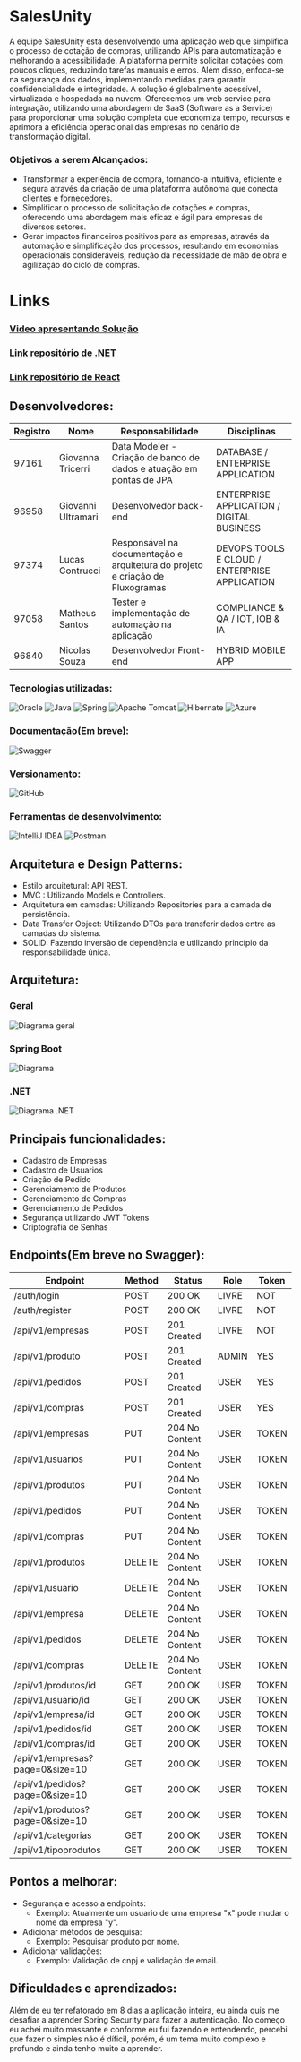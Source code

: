 # SalesUnity

A equipe SalesUnity esta desenvolvendo uma aplicação web que simplifica o processo de cotação de compras, utilizando APIs para automatização e melhorando a acessibilidade. A plataforma permite solicitar cotações com poucos cliques, reduzindo tarefas manuais e erros. Além disso, enfoca-se na segurança dos dados, implementando medidas para garantir confidencialidade e integridade. A solução é globalmente acessível, virtualizada e hospedada na nuvem. Oferecemos um web service para integração, utilizando uma abordagem de SaaS (Software as a Service) para proporcionar uma solução completa que economiza tempo, recursos e aprimora a eficiência operacional das empresas no cenário de transformação digital.

### Objetivos a serem Alcançados:

- Transformar a experiência de compra, tornando-a intuitiva, eficiente e segura através da criação de uma plataforma autônoma que conecta clientes e fornecedores.
- Simplificar o processo de solicitação de cotações e compras, oferecendo uma abordagem mais eficaz e ágil para empresas de diversos setores.
- Gerar impactos financeiros positivos para as empresas, através da automação e simplificação dos processos, resultando em economias operacionais consideráveis, redução da necessidade de mão de obra e agilização do ciclo de compras.
# Links
### [Video apresentando Solução]([https://www.youtube.com/watch?v=sWFI0jVEgRk](https://youtu.be/jZaPcI6QYUE))
### [Link repositório de .NET]([https://github.com/AdurraIS/NETAPI_LevelGroupChallenge])
### [Link repositório de React](https://github.com/AdurraIS/reactweb_levelgroupchallenge)
## Desenvolvedores:
| Registro | Nome  | Responsabilidade | Disciplinas|
| ------------- | ------------- | ------------- | ------------- |
| 97161 | Giovanna Tricerri | Data Modeler - Criação de banco de dados e atuação em pontas de JPA | DATABASE / ENTERPRISE APPLICATION |
| 96958 | Giovanni Ultramari | Desenvolvedor back-end | ENTERPRISE APPLICATION / DIGITAL BUSINESS  |
| 97374 |Lucas Contrucci | Responsável na documentação e arquitetura do projeto e criação de Fluxogramas | DEVOPS TOOLS E CLOUD / ENTERPRISE APPLICATION |
| 97058 | Matheus Santos | Tester e implementação de automação na aplicação | COMPLIANCE & QA /  IOT, IOB & IA |
| 96840 | Nicolas Souza | Desenvolvedor Front-end | HYBRID MOBILE APP |

### Tecnologias utilizadas:

![Oracle](https://img.shields.io/badge/Oracle-F80000?style=for-the-badge&logo=oracle&logoColor=white)
![Java](https://img.shields.io/badge/java-%23ED8B00.svg?style=for-the-badge&logo=openjdk&logoColor=white)
![Spring](https://img.shields.io/badge/spring-%236DB33F.svg?style=for-the-badge&logo=spring&logoColor=white)
![Apache Tomcat](https://img.shields.io/badge/apache%20tomcat-%23F8DC75.svg?style=for-the-badge&logo=apache-tomcat&logoColor=black)
![Hibernate](https://img.shields.io/badge/Hibernate-59666C?style=for-the-badge&logo=Hibernate&logoColor=white)
![Azure](https://img.shields.io/badge/azure-%230072C6.svg?style=for-the-badge&logo=microsoftazure&logoColor=white)
### Documentação(Em breve):
![Swagger](https://img.shields.io/badge/-Swagger-%23Clojure?style=for-the-badge&logo=swagger&logoColor=white)
### Versionamento:
![GitHub](https://img.shields.io/badge/github-%23121011.svg?style=for-the-badge&logo=github&logoColor=white)
### Ferramentas de desenvolvimento:
![IntelliJ IDEA](https://img.shields.io/badge/IntelliJIDEA-000000.svg?style=for-the-badge&logo=intellij-idea&logoColor=white)
![Postman](https://img.shields.io/badge/Postman-FF6C37?style=for-the-badge&logo=postman&logoColor=white)
## Arquitetura e Design Patterns:

- Estilo arquitetural: API REST.
- MVC : Utilizando Models e Controllers.
- Arquitetura em camadas: Utilizando Repositories para a camada de persistência.
- Data Transfer Object: Utilizando DTOs para transferir dados entre as camadas do sistema.
- SOLID: Fazendo inversão de dependência e utilizando princípio da responsabilidade única.

## Arquitetura:
### Geral
![Diagrama geral](https://github.com/AdurraIS/SpringAPI_LevelGroupChallenge/assets/119917719/763471cc-959b-4c78-84c5-f2071785354e)
### Spring Boot
![Diagrama](https://github.com/AdurraIS/SpringAPI_LevelGroupChallenge/assets/119917719/8ed2c8a1-c750-4ba0-ad9f-332e4ee471cb)
### .NET
![Diagrama .NET](https://github.com/AdurraIS/SpringAPI_LevelGroupChallenge/assets/119917719/f18c2244-f618-4206-89e9-2f84c224965f)


## Principais funcionalidades:
- Cadastro de Empresas
- Cadastro de Usuarios
- Criação de Pedido
- Gerenciamento de Produtos
- Gerenciamento de Compras
- Gerenciamento de Pedidos
- Segurança utilizando JWT Tokens
- Criptografia de Senhas
## Endpoints(Em breve no Swagger):

| Endpoint                         | Method | Status            | Role  | Token |
|----------------------------------|--------|-------------------|-------|-------|
| /auth/login                      | POST   | 200 OK            | LIVRE | NOT   |
| /auth/register                   | POST   | 200 OK            | LIVRE | NOT   |
| /api/v1/empresas                 | POST   | 201 Created       | LIVRE | NOT   |
| /api/v1/produto                  | POST   | 201 Created       | ADMIN | YES   |
| /api/v1/pedidos                  | POST   | 201 Created       | USER  | YES   |
| /api/v1/compras                  | POST   | 201 Created       | USER  | YES   |
| /api/v1/empresas                 | PUT    | 204 No Content    | USER  | TOKEN |
| /api/v1/usuarios                 | PUT    | 204 No Content    | USER  | TOKEN |
| /api/v1/produtos                 | PUT    | 204 No Content    | USER  | TOKEN |
| /api/v1/pedidos                  | PUT    | 204 No Content    | USER  | TOKEN |
| /api/v1/compras                  | PUT    | 204 No Content    | USER  | TOKEN |
| /api/v1/produtos                 | DELETE | 204 No Content    | USER  | TOKEN |
| /api/v1/usuario                  | DELETE | 204 No Content    | USER  | TOKEN |
| /api/v1/empresa                  | DELETE | 204 No Content    | USER  | TOKEN |
| /api/v1/pedidos                  | DELETE | 204 No Content    | USER  | TOKEN |
| /api/v1/compras                  | DELETE | 204 No Content    | USER  | TOKEN |
| /api/v1/produtos/id              | GET    | 200 OK            | USER  | TOKEN |
| /api/v1/usuario/id               | GET    | 200 OK            | USER  | TOKEN |
| /api/v1/empresa/id               | GET    | 200 OK            | USER  | TOKEN |
| /api/v1/pedidos/id               | GET    | 200 OK            | USER  | TOKEN |
| /api/v1/compras/id               | GET    | 200 OK            | USER  | TOKEN |
| /api/v1/empresas?page=0&size=10 | GET    | 200 OK            | USER  | TOKEN |
| /api/v1/pedidos?page=0&size=10  | GET    | 200 OK            | USER  | TOKEN |
| /api/v1/produtos?page=0&size=10 | GET    | 200 OK            | USER  | TOKEN |
| /api/v1/categorias               | GET    | 200 OK            | USER  | TOKEN |
| /api/v1/tipoprodutos             | GET    | 200 OK            | USER  | TOKEN |

## Pontos a melhorar:
  - Segurança e acesso a endpoints:
    - Exemplo: Atualmente um usuario de uma empresa "x" pode mudar o nome da empresa "y".
  - Adicionar métodos de pesquisa:
    - Exemplo: Pesquisar produto por nome.
  - Adicionar validações:
    - Exemplo: Validação de cnpj e validação de email.
## Dificuldades e aprendizados:
  Além de eu ter refatorado em 8 dias a aplicação inteira, eu ainda quis me desafiar a aprender Spring Security para fazer a autenticação. No começo eu achei muito massante e conforme eu fui fazendo e entendendo, percebi que fazer o simples não é díficil, porém, é um tema muito complexo e profundo e ainda tenho muito a aprender.
